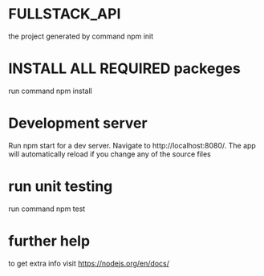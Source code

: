 # FULLSTACK_API
the project generated by command npm init

# INSTALL ALL REQUIRED packeges
run command npm install
# Development server
Run npm start for a dev server. Navigate to http://localhost:8080/. The app will automatically reload if you change any of the source files

# run unit testing
run command npm test

# further help
to get extra info visit https://nodejs.org/en/docs/
